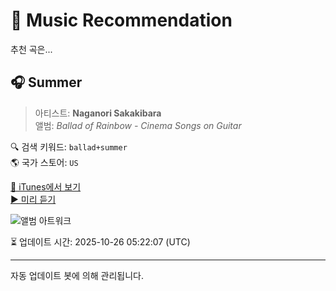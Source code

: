 
# 🎵 Music Recommendation

추천 곡은...

## 🎧 Summer  
> 아티스트: **Naganori Sakakibara**  
> 앨범: _Ballad of Rainbow - Cinema Songs on Guitar_  

🔍 검색 키워드: `ballad+summer`  
🌎 국가 스토어: `US`

[🔗 iTunes에서 보기](https://music.apple.com/us/album/summer/1429508116?i=1429508267&uo=4)  
[▶️ 미리 듣기](https://audio-ssl.itunes.apple.com/itunes-assets/AudioPreview115/v4/f5/d3/5b/f5d35bf3-a53e-b4b0-8393-74ed42994868/mzaf_18272707914627914641.plus.aac.p.m4a)

![앨범 아트워크](https://is1-ssl.mzstatic.com/image/thumb/Music125/v4/db/08/12/db0812a4-432a-b412-0d02-119c55b45ce8/DLDH-1899.jpg/100x100bb.jpg)

⏳ 업데이트 시간: 2025-10-26 05:22:07 (UTC)

---
자동 업데이트 봇에 의해 관리됩니다.
